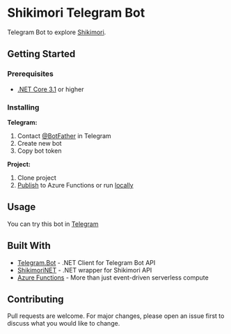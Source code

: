 # Shikimori Telegram Bot

Telegram Bot to explore [Shikimori](https://shikimori.org/). 

## Getting Started
### Prerequisites

- [.NET Core 3.1](https://dotnet.microsoft.com/download) or higher

### Installing

**Telegram:**
1. Contact [@BotFather](https://t.me/BotFather) in Telegram
2. Create new bot
3. Copy bot token

**Project:**
1. Clone project
2. [Publish](https://docs.microsoft.com/en-us/azure/azure-functions/functions-run-local#publish) to Azure Functions or run [locally](https://docs.microsoft.com/en-us/azure/azure-functions/functions-develop-local)

## Usage

You can try this bot in [Telegram](https://t.me/ExploreShikimoriBot)

## Built With

* [Telegram.Bot](https://github.com/TelegramBots/Telegram.Bot) - .NET Client for Telegram Bot API
* [ShikimoriNET](https://github.com/otsomkalov/ShikimoriNET) - .NET wrapper for Shikimori API
* [Azure Functions](https://azure.microsoft.com/en-us/services/functions/) - More than just event-driven serverless compute

## Contributing
Pull requests are welcome. For major changes, please open an issue first to discuss what you would like to change.